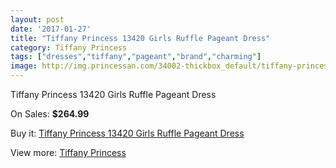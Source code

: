 ```yaml
---
layout: post
date: '2017-01-27'
title: "Tiffany Princess 13420 Girls Ruffle Pageant Dress"
category: Tiffany Princess
tags: ["dresses","tiffany","pageant","brand","charming"]
image: http://img.princessan.com/34002-thickbox_default/tiffany-princess-13420-girls-ruffle-pageant-dress.jpg
---
```

Tiffany Princess 13420 Girls Ruffle Pageant Dress

On Sales: **$264.99**
<a href="https://www.princessan.com/en/15858-tiffany-princess-13420-girls-ruffle-pageant-dress.html"><amp-img layout="responsive" width="600" height="600" src="//img.princessan.com/34002-thickbox_default/tiffany-princess-13420-girls-ruffle-pageant-dress.jpg" alt="Tiffany Princess 13420 Girls Ruffle Pageant Dress 0" /></a>
<a href="https://www.princessan.com/en/15858-tiffany-princess-13420-girls-ruffle-pageant-dress.html"><amp-img layout="responsive" width="600" height="600" src="//img.princessan.com/34003-thickbox_default/tiffany-princess-13420-girls-ruffle-pageant-dress.jpg" alt="Tiffany Princess 13420 Girls Ruffle Pageant Dress 1" /></a>

Buy it: [Tiffany Princess 13420 Girls Ruffle Pageant Dress](https://www.princessan.com/en/15858-tiffany-princess-13420-girls-ruffle-pageant-dress.html "Tiffany Princess 13420 Girls Ruffle Pageant Dress")

View more: [Tiffany Princess](https://www.princessan.com/en/120- "Tiffany Princess")